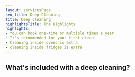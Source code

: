 ```yaml
---
layout: servicesPage
seo_title: Deep Cleaning
title: Deep Cleaning
highlightsTitle: The Highlights
highlights:
- You can book one-time or multiple times a year
- It's recommended for your first clean
- Cleaning inside ovens is extra
- cleaning inside fridges is extra
---
```


## What's included with a deep cleaning?

<ServicesTable hideStandard hideMove />
